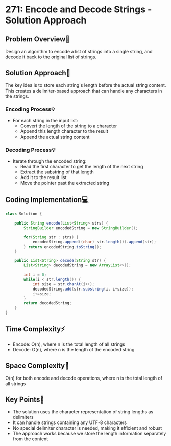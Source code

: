 # 271: Encode and Decode Strings - Solution Approach

## Problem Overview🤔

Design an algorithm to encode a list of strings into a single string, and decode it back to the original list of strings.

## Solution Approach🎯

The key idea is to store each string's length before the actual string content. This creates a delimiter-based approach that can handle any characters in the strings.

### Encoding Process💡

- For each string in the input list:
    - Convert the length of the string to a character
    - Append this length character to the result
    - Append the actual string content

### Decoding Process💡

- Iterate through the encoded string:
    - Read the first character to get the length of the next string
    - Extract the substring of that length
    - Add it to the result list
    - Move the pointer past the extracted string

## Coding Implementation💻

```java
class Solution {

    public String encode(List<String> strs) {
        StringBuilder encodedString = new StringBuilder();

        for(String str : strs) {
            encodedString.append((char) str.length()).append(str);
        } return encodedString.toString();
    }

    public List<String> decode(String str) {
        List<String> decodedString = new ArrayList<>();

        int i = 0;
        while(i < str.length()) {
            int size = str.charAt(i++);
            decodedString.add(str.substring(i, i+size));
            i+=size;
        }
        return decodedString;
    }
}
```

## Time Complexity⚡

- Encode: O(n), where n is the total length of all strings
- Decode: O(n), where n is the length of the encoded string

## Space Complexity🚀

O(n) for both encode and decode operations, where n is the total length of all strings

## Key Points🌟

- The solution uses the character representation of string lengths as delimiters
- It can handle strings containing any UTF-8 characters
- No special delimiter character is needed, making it efficient and robust
- The approach works because we store the length information separately from the content